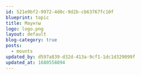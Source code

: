 ```yaml
---
id: 521e9bf2-9972-4d0c-9d2b-cb63767fc10f
blueprint: topic
title: Маунты
logo: logo.png
layout: default
blog-category: true
posts:
  - mounts
updated_by: d597a839-d32d-413a-9cf1-1dc1d329099f
updated_at: 1680558894
---
```

